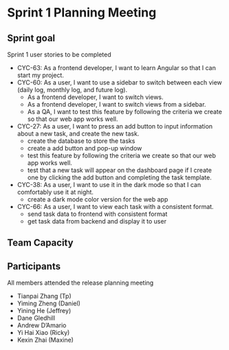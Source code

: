 # Sprint 1 Planning Meeting 

## Sprint goal
Sprint 1 user stories to be completed

- CYC-63: As a frontend developer, I want to learn Angular so that I can start my project. 
- CYC-60: As a user, I want to use a sidebar to switch between each view (daily log, monthly log, and future log).
    - As a frontend developer, I want to switch views. 
    - As a frontend developer, I want to switch views from a sidebar.
    - As a QA, I want to test this feature by following the criteria we create so that our web app works well.
- CYC-27: As a user, I want to press an add button to input information about a new task, and create the new task.
  - create the database to store the tasks
  - create a add button and pop-up window
  - test this feature by following the criteria we create so that our web app works well.
  - test that a new task will appear on the dashboard page if I create one by clicking the add button and completing the task template.
- CYC-38: As a user, I want to use it in the dark mode so that I can comfortably use it at night.
  - create a dark mode color version for the web app
- CYC-66: As a user, I want to view each task with a consistent format.
  - send task data to frontend with consistent format
  - get task data from backend and display it to user

## Team Capacity 


## Participants

All  members attended the release planning meeting

- Tianpai Zhang (Tp)  
- Yiming Zheng (Daniel)  
- Yining He (Jeffrey)  
- Dane Gledhill  
- Andrew D’Amario  
- Yi Hai Xiao (Ricky)
- Kexin Zhai (Maxine)
